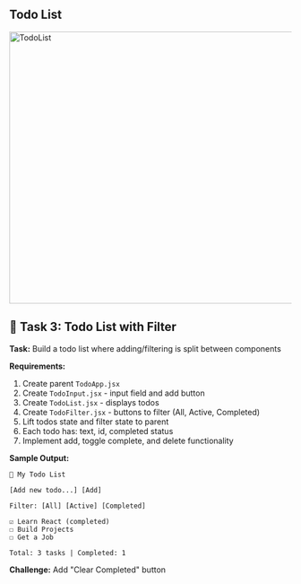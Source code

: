 ## Todo List
<img width="720" height="485" alt="TodoList" src="https://github.com/user-attachments/assets/2f6aae2c-5ef1-4c6e-bcff-09ee2fb3e126" />


## 🎯 Task 3: Todo List with Filter

**Task:** Build a todo list where adding/filtering is split between components

**Requirements:**
1. Create parent `TodoApp.jsx`
2. Create `TodoInput.jsx` - input field and add button
3. Create `TodoList.jsx` - displays todos
4. Create `TodoFilter.jsx` - buttons to filter (All, Active, Completed)
5. Lift todos state and filter state to parent
6. Each todo has: text, id, completed status
7. Implement add, toggle complete, and delete functionality

**Sample Output:**
```
📝 My Todo List

[Add new todo...] [Add]

Filter: [All] [Active] [Completed]

☑ Learn React (completed)
☐ Build Projects
☐ Get a Job

Total: 3 tasks | Completed: 1
```

**Challenge:** Add "Clear Completed" button

